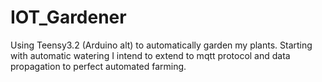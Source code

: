 # IOT_Gardener
Using Teensy3.2 (Arduino alt) to automatically garden my plants. Starting with automatic watering I intend to extend to mqtt protocol and data propagation to perfect automated farming.
